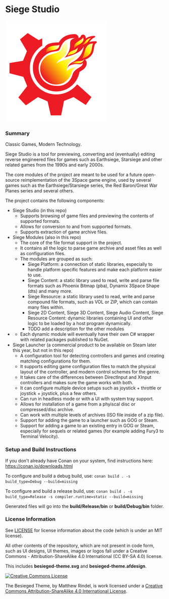 # Siege Studio

<img height="320" width="320" src="logo/logo.svg" alt="Open Siege logo" />

### Summary

Classic Games, Modern Technology.

Siege Studio is a tool for previewing, converting and (eventually) editing reverse engineered files for games such as Earthsiege, Starsiege and other related games from the 1990s and early 2000s.

The core modules of the project are meant to be used for a future open-source reimplementation of the 3Space game engine, used by several games such as the Earthsiege/Starsiege series, the Red Baron/Great War Planes series and several others.

The project contains the following components:
* Siege Studio (in this repo)
  * Supports browsing of game files and previewing the contents of supported formats.
  * Allows for conversion to and from supported formats.
  * Supports extraction of game archive files.
* Siege Modules (also in this repo)
  * The core of the file format support in the project. 
  * It contains all the logic to parse game archive and asset files as well as configuration files.
  * The modules are grouped as such:
      * Siege Platform: a connection of static libraries, especially to handle platform specific features and make each platform easier to use.
      * Siege Content: a static library used to read, write and parse file formats such as Phoenix Bitmap (pba), Dynamix 3Space Shape (dts) and many more.
      * Siege Resource: a static library used to read, write and parse compound file formats, such as VOL or ZIP, which can contain many files within.
      * Siege 2D Content, Siege 3D Content, Siege Audio Content, Siege Resource Content: dynamic libraries containing UI and other logic to be loaded by a host program dynamically.
      * TODO add a description for the other modules 
* * Each dynamic module will eventually have their own C# wrapper with related packages published to NuGet.    
* Siege Launcher (a commercial product to be available on Steam later this year, but not in this repo)
  * A configuration tool for detecting controllers and games and creating matching configurations for them.
  * It supports editing game configuration files to match the physical layout of the controller, and modern control schemes for the genre.
  * It takes care of the differences between DirectInput and XInput controllers and makes sure the game works with both.
  * It can configure multiple device setups such as joystick + throttle or joystick + joystick, plus a few others.
  * Can run in headless mode or with a UI with system tray support.
  * Allows for installation of a game from a phyiscal disc or compressed/disc archive.
  * Can work with multiple levels of archives (ISO file inside of a zip file).
  * Support for adding the game to a launcher such as GOG or Steam.
  * Support for adding a game to an existing entry in GOG or Steam, especially for sequels or related games (for example adding Fury3 to Terminal Velocity).

### Setup and Build Instructions
If you don't already have Conan on your system, find instructions here: https://conan.io/downloads.html

To configure and build a debug build, use:
```conan build . -s build_type=Debug --build=missing```

To configure and build a release build, use:
```conan build . -s build_type=Release -s compiler.runtime=static --build=missing```

Generated files will go into the **build/Release/bin** or **build/Debug/bin** folder.

### License Information

See [LICENSE](LICENSE) for license information about the code (which is under an MIT license).

All other contents of the repository, which are not present in code form, such as UI designs, UI themes, images or logos fall under a Creative Commons - Attribution-ShareAlike 4.0 International (CC BY-SA 4.0) license.

This includes **besieged-theme.svg** and **besieged-theme.afdesign**.

<a rel="license" href="http://creativecommons.org/licenses/by-sa/4.0/"><img alt="Creative Commons License" style="border-width:0" src="https://i.creativecommons.org/l/by-sa/4.0/88x31.png" /></a>

The Besieged Theme, by Matthew Rindel, is work licensed under a <a rel="license" href="http://creativecommons.org/licenses/by-sa/4.0/">Creative Commons Attribution-ShareAlike 4.0 International License</a>.
